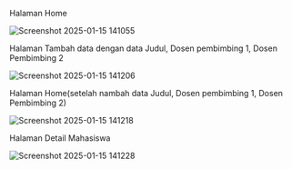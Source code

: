 Halaman Home 


![Screenshot 2025-01-15 141055](https://github.com/user-attachments/assets/7800e530-5a59-4098-99aa-642f9b075cfe)



Halaman Tambah data dengan data Judul, Dosen pembimbing 1, Dosen Pembimbing 2

![Screenshot 2025-01-15 141206](https://github.com/user-attachments/assets/6dc3d2da-cb9f-468e-ab20-a6e9903de42c)


Halaman Home(setelah nambah data Judul, Dosen pembimbing 1, Dosen Pembimbing 2)


![Screenshot 2025-01-15 141218](https://github.com/user-attachments/assets/0bb04404-a23c-4f6a-aaae-093a33e3e154)


Halaman Detail Mahasiswa


![Screenshot 2025-01-15 141228](https://github.com/user-attachments/assets/6e11a473-7a72-485f-826a-e9e720e3b160)
